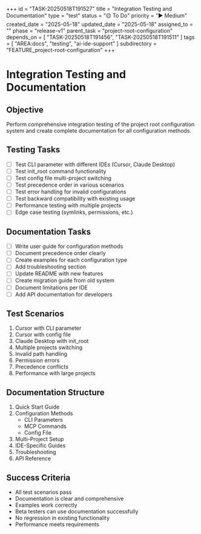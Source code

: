 +++
id = "TASK-20250518T191527"
title = "Integration Testing and Documentation"
type = "test"
status = "🟡 To Do"
priority = "▶️ Medium"
created_date = "2025-05-18"
updated_date = "2025-05-18"
assigned_to = ""
phase = "release-v1"
parent_task = "project-root-configuration"
depends_on = [ "TASK-20250518T191456", "TASK-20250518T191511" ]
tags = [ "AREA:docs", "testing", "ai-ide-support" ]
subdirectory = "FEATURE_project-root-configuration"
+++

# Integration Testing and Documentation

## Objective
Perform comprehensive integration testing of the project root configuration system and create complete documentation for all configuration methods.

## Testing Tasks
- [ ] Test CLI parameter with different IDEs (Cursor, Claude Desktop)
- [ ] Test init_root command functionality
- [ ] Test config file multi-project switching
- [ ] Test precedence order in various scenarios
- [ ] Test error handling for invalid configurations
- [ ] Test backward compatibility with existing usage
- [ ] Performance testing with multiple projects
- [ ] Edge case testing (symlinks, permissions, etc.)

## Documentation Tasks
- [ ] Write user guide for configuration methods
- [ ] Document precedence order clearly
- [ ] Create examples for each configuration type
- [ ] Add troubleshooting section
- [ ] Update README with new features
- [ ] Create migration guide from old system
- [ ] Document limitations per IDE
- [ ] Add API documentation for developers

## Test Scenarios
1. Cursor with CLI parameter
2. Cursor with config file
3. Claude Desktop with init_root
4. Multiple projects switching
5. Invalid path handling
6. Permission errors
7. Precedence conflicts
8. Performance with large projects

## Documentation Structure
1. Quick Start Guide
2. Configuration Methods
   - CLI Parameters
   - MCP Commands
   - Config File
3. Multi-Project Setup
4. IDE-Specific Guides
5. Troubleshooting
6. API Reference

## Success Criteria
- All test scenarios pass
- Documentation is clear and comprehensive
- Examples work correctly
- Beta testers can use documentation successfully
- No regression in existing functionality
- Performance meets requirements
